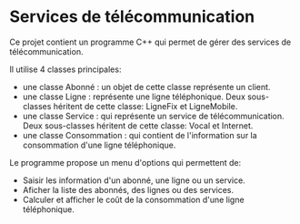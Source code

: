 # Services de télécommunication

Ce projet contient un programme C++ qui permet de gérer des services de télécommunication.

Il utilise 4 classes principales:
- une classe Abonné : un objet de cette classe représente un client.
- une classe Ligne : représente une ligne téléphonique. Deux sous-classes héritent de cette classe: LigneFix et LigneMobile.
- une classe Service : qui représente un service de télécommunication. Deux sous-classes héritent de cette classe: Vocal et Internet.
- une classe Consommation : qui contient de l'information sur la consommation d'une ligne téléphonique.

Le programme propose un menu d'options qui permettent de:
- Saisir les information d'un abonné, une ligne ou un service.
- Aficher la liste des abonnés, des lignes ou des services.
- Calculer et afficher le coût de la consommation d'une ligne téléphonique.
